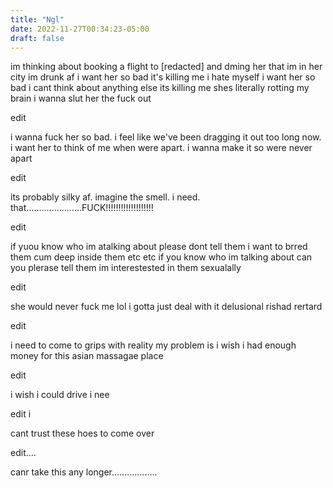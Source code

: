 ```yaml
---
title: "Ngl"
date: 2022-11-27T00:34:23-05:00
draft: false
---
```


im thinking about booking a flight to [redacted] and dming her that  im in her city im drunk af i want her so bad it's killing me i hate myself i want her so bad i cant think about anything else its killing me shes literally rotting my brain i wanna slut her the fuck out

edit

i wanna fuck her so bad. i feel like we've been dragging it out too long now. i want her to think of me when were apart. i wanna make it so were never apart

edit 


its probably silky af. imagine the smell.  i need. that......................FUCK!!!!!!!!!!!!!!!!!!!

edit


if yuou know who im atalking about please dont tell them i want to brred them cum deep inside them etc etc if you know who im talking about can you plerase tell them im interestested in them sexualally


edit

she would never fuck me lol i gotta just deal with it delusional rishad rertard


edit


i need to come to grips with reality my problem is i wish i had enough money for this asian massagae place



edit


i wish i could drive i nee

edit i



cant trust these hoes to come over



edit....


canr take this any longer..................